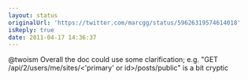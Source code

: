 ```yaml
---
layout: status
originalUrl: 'https://twitter.com/marcgg/status/59626319574614018'
isReply: true
date: 2011-04-17 14:36:37
---
```


@twoism Overall the doc could use some clarification; e.g. "GET /api/2/users/me/sites/&lt;'primary' or id&gt;/posts/public" is a bit cryptic
